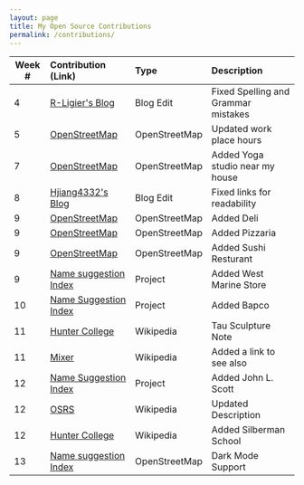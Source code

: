 ```yaml
---
layout: page
title: My Open Source Contributions
permalink: /contributions/
---
```


<!--
Type of the contribution should be "Wikipedia edit", "OpenStreet Map feature", "Project Documentation", "Project Code", "Blog Edit", etc.

The description should include a brief summary of what you did.

Replace the first row below with your contribution.

-->





| Week #       | Contribution (Link)  | Type  | Description |
|---|:---|:---|:---|
|  4   | <a href = 'https://github.com/hunter-college-ossd-fall-2019/R-Ligier-weekly/pull/3'>R-Ligier's Blog</a>   | Blog Edit    |   Fixed Spelling and Grammar mistakes   |
|   5  | <a href = 'https://www.openstreetmap.org/changeset/74403697#map=13/40.7601/-73.9668'> OpenStreetMap </a>    |  OpenStreetMap   |   Updated work place hours  |
| 7 | <a href = 'https://www.openstreetmap.org/changeset/76276932'>OpenStreetMap </a> | OpenStreetMap | Added Yoga studio near my house |
| 8 | [Hjiang4332's Blog](https://github.com/hunter-college-ossd-fall-2019/hjiang4332-weekly/pull/3)|  Blog Edit   |   Fixed links for readability   |
| 9| [OpenStreetMap](https://www.openstreetmap.org/changeset/76277049#map=19/40.62380/-74.00408) | OpenStreetMap | Added Deli |
| 9 | [OpenStreetMap](https://www.openstreetmap.org/changeset/76280837')  | OpenStreetMap | Added Pizzaria |
| 9 | [OpenStreetMap](https://www.openstreetmap.org/changeset/76280878')| OpenStreetMap | Added Sushi Resturant |
| 9 | [Name suggestion Index](https://github.com/osmlab/name-suggestion-index/pull/3220) | Project | Added West Marine Store | 
| 10 | [Name Suggestion Index](https://github.com/osmlab/name-suggestion-index/pull/3268) | Project | Added Bapco |
| 11 | [Hunter College](https://en.wikipedia.org/w/index.php?title=Hunter_College&oldid=926049581) | Wikipedia | Tau Sculpture Note |
| 11 | [Mixer](https://en.wikipedia.org/w/index.php?title=Mixer_(service)&oldid=926050760) | Wikipedia | Added a link to see also |
| 12 | [Name Suggestion Index](https://github.com/osmlab/name-suggestion-index/pull/3391) | Project | Added John L. Scott |
| 12 | [OSRS](https://en.wikipedia.org/w/index.php?title=Old_School_RuneScape&oldid=927189576) | Wikipedia | Updated Description | 
| 12 | [Hunter College](https://en.wikipedia.org/w/index.php?title=Hunter_College&oldid=927195052) | Wikipedia | Added Silberman School |
| 13 | [Name suggestion Index](https://github.com/osmlab/name-suggestion-index/issues/3375) | OpenStreetMap | Dark Mode Support | 
